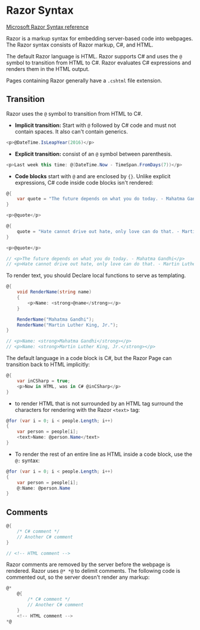 # Razor Syntax

[Microsoft Razor Syntax reference](https://docs.microsoft.com/en-us/aspnet/core/mvc/views/razor?view=aspnetcore-5.0)

Razor is a markup syntax for embedding server-based code into webpages. The Razor syntax consists of Razor markup, C#, and HTML.

The default Razor language is HTML. Razor supports C# and uses the `@` symbol to transition from HTML to C#. Razor evaluates C# expressions and renders them in the HTML output.

Pages containing Razor generally have a `.cshtml` file extension.

## Transition

Razor uses the `@` symbol to transition from HTML to C#.

- **Implicit transition:** Start with `@` followed by C# code and must not contain spaces. It also can't contain generics.

```cs
<p>@DateTime.IsLeapYear(2016)</p>
```

- **Explicit transition:** consist of an `@` symbol between parenthesis.

```cs
<p>Last week this time: @(DateTime.Now - TimeSpan.FromDays(7))</p>
```

- **Code blocks** start with `@` and are enclosed by `{}`. Unlike explicit expressions, C# code inside code blocks isn't rendered:

```cs
@{
    var quote = "The future depends on what you do today. - Mahatma Gandhi";
}

<p>@quote</p>

@{
    quote = "Hate cannot drive out hate, only love can do that. - Martin Luther King, Jr.";
}

<p>@quote</p>

// <p>The future depends on what you do today. - Mahatma Gandhi</p>
// <p>Hate cannot drive out hate, only love can do that. - Martin Luther King, Jr.</p>
```

To render text, you should Declare local functions to serve as templating.

```cs
@{
    void RenderName(string name)
    {
        <p>Name: <strong>@name</strong></p>
    }

    RenderName("Mahatma Gandhi");
    RenderName("Martin Luther King, Jr.");
}

// <p>Name: <strong>Mahatma Gandhi</strong></p>
// <p>Name: <strong>Martin Luther King, Jr.</strong></p>
```

The default language in a code block is C#, but the Razor Page can transition back to HTML implicitly:

```cs
@{
    var inCSharp = true;
    <p>Now in HTML, was in C# @inCSharp</p>
}
```

- to render HTML that is not surrounded by an HTML tag surround the characters for rendering with the Razor `<text>` tag:

```csharp
@for (var i = 0; i < people.Length; i++)
{
    var person = people[i];
    <text>Name: @person.Name</text>
}
```

- To render the rest of an entire line as HTML inside a code block, use the `@:` syntax:

```csharp
@for (var i = 0; i < people.Length; i++)
{
    var person = people[i];
    @:Name: @person.Name
}
```

## Comments

```csharp
@{
    /* C# comment */
    // Another C# comment
}

// <!-- HTML comment -->
```

Razor comments are removed by the server before the webpage is rendered. Razor uses `@* *@` to delimit comments. The following code is commented out, so the server doesn't render any markup:

```csharp
@*
    @{
        /* C# comment */
        // Another C# comment
    }
    <!-- HTML comment -->
*@
```